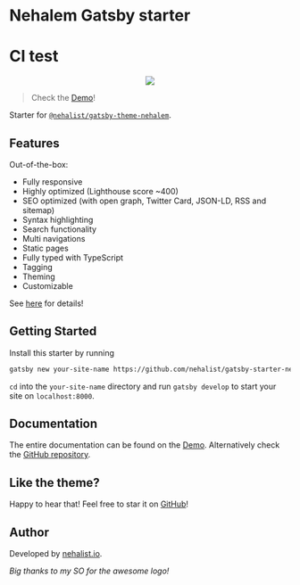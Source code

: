 # Nehalem Gatsby starter
# CI test
<p align="center">
    <img src="https://github.com/nehalist/gatsby-theme-nehalem/blob/master/theme/logo.png?raw=true">
</p>

> Check the [Demo](https://nehalem.netlify.com)!

Starter for [`@nehalist/gatsby-theme-nehalem`](https://github.com/nehalist/gatsby-theme-nehalem).

## Features

Out-of-the-box:

- Fully responsive
- Highly optimized (Lighthouse score ~400)
- SEO optimized (with open graph, Twitter Card, JSON-LD, RSS and sitemap)
- Syntax highlighting
- Search functionality
- Multi navigations
- Static pages
- Fully typed with TypeScript
- Tagging
- Theming
- Customizable

See [here](https://nehalem.netlify.com/features) for details!

## Getting Started

Install this starter by running

```bash
gatsby new your-site-name https://github.com/nehalist/gatsby-starter-nehalem
```

`cd` into the `your-site-name` directory and run `gatsby develop` to start your site on `localhost:8000`.  

## Documentation

The entire documentation can be found on the [Demo](https://nehalem.netlify.com). Alternatively check 
the [GitHub repository](https://github.com/nehalist/gatsby-theme-nehalem).

## Like the theme?

Happy to hear that! Feel free to star it on [GitHub](https://github.com/nehalist/gatsby-theme-nehalem)!

## Author

Developed by [nehalist.io](https://nehalist.io).

*Big thanks to my SO for the awesome logo!*
